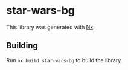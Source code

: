 # star-wars-bg

This library was generated with [Nx](https://nx.dev).

## Building

Run `nx build star-wars-bg` to build the library.

